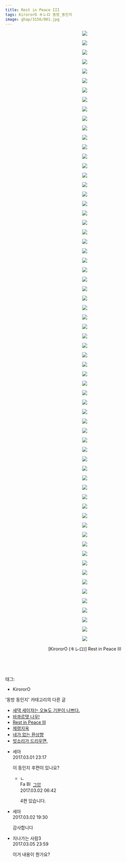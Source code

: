 ```yaml
---
title: Rest in Peace III
tags: KirororO キレロ 동방_동인지
image: ghap/3156/001.jpg
---
```

<div class="article">
<p style="text-align: center; clear: none; float: none;"><img src="{{ site.nasurl }}/ghap/3156/001.jpg"/></p>
<p style="text-align: center; clear: none; float: none;"><img src="{{ site.nasurl }}/ghap/3156/002.jpg"/></p>
<p style="text-align: center; clear: none; float: none;"><img src="{{ site.nasurl }}/ghap/3156/003.jpg"/></p>
<p style="text-align: center; clear: none; float: none;"><img src="{{ site.nasurl }}/ghap/3156/004.jpg"/></p>
<p style="text-align: center; clear: none; float: none;"><img src="{{ site.nasurl }}/ghap/3156/005.jpg"/></p>
<p style="text-align: center; clear: none; float: none;"><img src="{{ site.nasurl }}/ghap/3156/006.jpg"/></p>
<p style="text-align: center; clear: none; float: none;"><img src="{{ site.nasurl }}/ghap/3156/007.jpg"/></p>
<p style="text-align: center; clear: none; float: none;"><img src="{{ site.nasurl }}/ghap/3156/008.jpg"/></p>
<p style="text-align: center; clear: none; float: none;"><img src="{{ site.nasurl }}/ghap/3156/009.jpg"/></p>
<p style="text-align: center; clear: none; float: none;"><img src="{{ site.nasurl }}/ghap/3156/010.jpg"/></p>
<p style="text-align: center; clear: none; float: none;"><img src="{{ site.nasurl }}/ghap/3156/011.jpg"/></p>
<p style="text-align: center; clear: none; float: none;"><img src="{{ site.nasurl }}/ghap/3156/012.jpg"/></p>
<p style="text-align: center; clear: none; float: none;"><img src="{{ site.nasurl }}/ghap/3156/013.jpg"/></p>
<p style="text-align: center; clear: none; float: none;"><img src="{{ site.nasurl }}/ghap/3156/014.jpg"/></p>
<p style="text-align: center; clear: none; float: none;"><img src="{{ site.nasurl }}/ghap/3156/015.jpg"/></p>
<p style="text-align: center; clear: none; float: none;"><img src="{{ site.nasurl }}/ghap/3156/016.jpg"/></p>
<p style="text-align: center; clear: none; float: none;"><img src="{{ site.nasurl }}/ghap/3156/017.jpg"/></p>
<p style="text-align: center; clear: none; float: none;"><img src="{{ site.nasurl }}/ghap/3156/018.jpg"/></p>
<p style="text-align: center; clear: none; float: none;"><img src="{{ site.nasurl }}/ghap/3156/019.jpg"/></p>
<p style="text-align: center; clear: none; float: none;"><img src="{{ site.nasurl }}/ghap/3156/020.jpg"/></p>
<p style="text-align: center; clear: none; float: none;"><img src="{{ site.nasurl }}/ghap/3156/021.jpg"/></p>
<p style="text-align: center; clear: none; float: none;"><img src="{{ site.nasurl }}/ghap/3156/022.jpg"/></p>
<p style="text-align: center; clear: none; float: none;"><img src="{{ site.nasurl }}/ghap/3156/023.jpg"/></p>
<p style="text-align: center; clear: none; float: none;"><img src="{{ site.nasurl }}/ghap/3156/024.jpg"/></p>
<p style="text-align: center; clear: none; float: none;"><img src="{{ site.nasurl }}/ghap/3156/025.jpg"/></p>
<p style="text-align: center; clear: none; float: none;"><img src="{{ site.nasurl }}/ghap/3156/026.jpg"/></p>
<p style="text-align: center; clear: none; float: none;"><img src="{{ site.nasurl }}/ghap/3156/027.jpg"/></p>
<p style="text-align: center; clear: none; float: none;"><img src="{{ site.nasurl }}/ghap/3156/028.jpg"/></p>
<p style="text-align: center; clear: none; float: none;"><img src="{{ site.nasurl }}/ghap/3156/029.jpg"/></p>
<p style="text-align: center; clear: none; float: none;"><img src="{{ site.nasurl }}/ghap/3156/030.jpg"/></p>
<p style="text-align: center; clear: none; float: none;"><img src="{{ site.nasurl }}/ghap/3156/031.jpg"/></p>
<p style="text-align: center; clear: none; float: none;"><img src="{{ site.nasurl }}/ghap/3156/032.jpg"/></p>
<p style="text-align: center; clear: none; float: none;"><img src="{{ site.nasurl }}/ghap/3156/033.jpg"/></p>
<p style="text-align: center; clear: none; float: none;"><img src="{{ site.nasurl }}/ghap/3156/034.jpg"/></p>
<p style="text-align: center; clear: none; float: none;"><img src="{{ site.nasurl }}/ghap/3156/035.jpg"/></p>
<p style="text-align: center; clear: none; float: none;"><img src="{{ site.nasurl }}/ghap/3156/036.jpg"/></p>
<p style="text-align: center; clear: none; float: none;"><img src="{{ site.nasurl }}/ghap/3156/037.jpg"/></p>
<p style="text-align: center; clear: none; float: none;"><img src="{{ site.nasurl }}/ghap/3156/038.jpg"/></p>
<p style="text-align: center; clear: none; float: none;"><img src="{{ site.nasurl }}/ghap/3156/039.jpg"/></p>
<p style="text-align: center; clear: none; float: none;"><img src="{{ site.nasurl }}/ghap/3156/040.jpg"/></p>
<p style="text-align: center; clear: none; float: none;"><img src="{{ site.nasurl }}/ghap/3156/041.jpg"/></p>
<p style="text-align: center; clear: none; float: none;"><img src="{{ site.nasurl }}/ghap/3156/042.jpg"/></p>
<p style="text-align: center; clear: none; float: none;"><img src="{{ site.nasurl }}/ghap/3156/043.jpg"/></p>
<p style="text-align: center; clear: none; float: none;"><img src="{{ site.nasurl }}/ghap/3156/044.jpg"/></p>
<p style="text-align: center; clear: none; float: none;"><img src="{{ site.nasurl }}/ghap/3156/045.jpg"/></p>
<p style="text-align: center; clear: none; float: none;"><img src="{{ site.nasurl }}/ghap/3156/046.jpg"/></p>
<p style="text-align: center; clear: none; float: none;"><img src="{{ site.nasurl }}/ghap/3156/047.jpg"/></p>
<p style="text-align: center; clear: none; float: none;"><img src="{{ site.nasurl }}/ghap/3156/048.jpg"/></p>
<p style="text-align: center; clear: none; float: none;"><img src="{{ site.nasurl }}/ghap/3156/049.jpg"/></p>
<p style="text-align: center; clear: none; float: none;"><img src="{{ site.nasurl }}/ghap/3156/050.jpg"/></p>
<p style="text-align: center; clear: none; float: none;"><img src="{{ site.nasurl }}/ghap/3156/051.jpg"/></p>
<p style="text-align: center; clear: none; float: none;"><img src="{{ site.nasurl }}/ghap/3156/052.jpg"/></p>
<p style="text-align: center; clear: none; float: none;"><img src="{{ site.nasurl }}/ghap/3156/053.jpg"/></p>
<p style="text-align: center; clear: none; float: none;"><img src="{{ site.nasurl }}/ghap/3156/054.jpg"/></p>
<p style="text-align: center; clear: none; float: none;"><img src="{{ site.nasurl }}/ghap/3156/055.jpg"/></p>
<p style="text-align: center; clear: none; float: none;"><img src="{{ site.nasurl }}/ghap/3156/056.jpg"/></p>
<p style="text-align: center; clear: none; float: none;"><img src="{{ site.nasurl }}/ghap/3156/057.jpg"/></p>
<p style="text-align: center; clear: none; float: none;"><img src="{{ site.nasurl }}/ghap/3156/058.jpg"/></p>
<p style="text-align: center; clear: none; float: none;"><img src="{{ site.nasurl }}/ghap/3156/059.jpg"/></p>
<p style="text-align: center; clear: none; float: none;"><img src="{{ site.nasurl }}/ghap/3156/060.jpg"/></p>
<p style="text-align: center; clear: none; float: none;"><img src="{{ site.nasurl }}/ghap/3156/061.jpg"/></p>
<p style="text-align: center; clear: none; float: none;"><img src="{{ site.nasurl }}/ghap/3156/062.jpg"/></p>
<p style="text-align: center; clear: none; float: none;"><img src="{{ site.nasurl }}/ghap/3156/063.jpg"/></p>
<p style="text-align: center; clear: none; float: none;"><img src="{{ site.nasurl }}/ghap/3156/064.jpg"/></p>
<p style="text-align: center; clear: none; float: none;"><img src="{{ site.nasurl }}/ghap/3156/065.jpg"/></p>
<p style="text-align: center; clear: none; float: none;">[KirororO (キレロ)] Rest in Peace III</p>
<p style="text-align: center; clear: none; float: none;"><br/></p>
<p><br/></p>
</div><div class="tagTrail">
<p>태그: </p>
<ul>
<li>KirororO</li>
</ul>
</div><div class="another">
<p>'동방 동인지' 카테고리의 다른 글</p>
<ul>
<li><a href="/2017-03-01-ghap_3158">새댁 세이쟈는 오늘도 기분이 나쁘다.</a></li>
<li><a href="/2017-03-01-ghap_3157">바콰르텟 나우!</a></li>
<li><a href="/2017-03-01-ghap_3156">Rest in Peace III</a></li>
<li><a href="/2017-03-01-ghap_3154">제령지옥</a></li>
<li><a href="/2017-02-04-ghap_3144">네가 없는 환상향</a></li>
<li><a href="/2017-02-04-ghap_3143">빗소리가 드리우면,</a></li>
</ul>
</div><div class="cb_module cb_fluid">
<div class="cb_wrt cb_profile">
<div class="comment">
<ul>
<li class="cb_thumb_off" id="comment14928763">
<div class="cb_comment_area">
<div class="cb_info_area">
<div class="cb_section">
<span class="cb_nick_name">세아</span>
</div>
<div class="cb_section">
<span class="cb_date">2017.03.01 23:17 </span>
</div>
</div>
<div class="cb_dsc_comment">
<p class="cb_dsc">
											이 동인지 후편이 있나요?
										</p>
</div>
<ul>
<li class="cb_thumb_off" id="comment14928974">
<span class="cb_bu_subnode">ㄴ</span>
<div class="cb_comment_area">
<div class="cb_info_area">
<div class="cb_section">
<span class="cb_nick_name"><img alt="Favicon of https://ghaptouhou.tistory.com" height="16" onerror="this.onerror=null;this.parentNode.removeChild(this)" src="https://ghaptouhou.tistory.com/favicon.ico" width="16"/> <img alt="BlogIcon" height="16" onerror="this.parentNode.removeChild(this)" src="https://ghaptouhou.tistory.com/index.gif" width="16"/> <a href="https://ghaptouhou.tistory.com" onclick="return openLinkInNewWindow(this)"> 그압</a><span class="tistoryProfileLayerTrigger" onclick='TistoryProfile.show(event, this, {"title":"\uc800\uae30 \uc774\uac70 \ub098\uc911\uc5d0 \uc218\uc815 \uac00\ub2a5\ud558\ub098\uc694","url":"https:\/\/ghap.tistory.com","nickname":"\uadf8\uc555","items":[]}); return false;'></span></span>
</div>
<div class="cb_section">
<span class="cb_date">2017.03.02 06:42 </span>
</div>
</div>
<div class="cb_dsc_comment">
<p class="cb_dsc">
																4편 있습니다.
															</p>
</div>
</div>
</li>
</ul>
</div></li>
<li class="cb_thumb_off" id="comment14929633">
<div class="cb_comment_area">
<div class="cb_info_area">
<div class="cb_section">
<span class="cb_nick_name">세아</span>
</div>
<div class="cb_section">
<span class="cb_date">2017.03.02 19:30 </span>
</div>
</div>
<div class="cb_dsc_comment">
<p class="cb_dsc">
											감사합니다
										</p>
</div>
</div></li>
<li class="cb_thumb_off" id="comment14932104">
<div class="cb_comment_area">
<div class="cb_info_area">
<div class="cb_section">
<span class="cb_nick_name">지나가는 사람3</span>
</div>
<div class="cb_section">
<span class="cb_date">2017.03.05 23:59 </span>
</div>
</div>
<div class="cb_dsc_comment">
<p class="cb_dsc">
											이거 내용이 뭔가요?
										</p>
</div>
</div></li>
</ul>
</div>
</div><!-- commentList close -->
</div>
